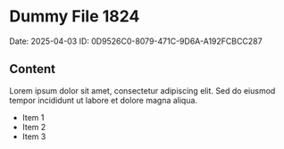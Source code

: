 # Dummy File 1824

Date: 2025-04-03
ID: 0D9526C0-8079-471C-9D6A-A192FCBCC287

## Content

Lorem ipsum dolor sit amet, consectetur adipiscing elit.
Sed do eiusmod tempor incididunt ut labore et dolore magna aliqua.

* Item 1
* Item 2
* Item 3
